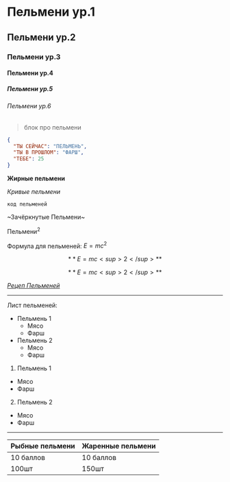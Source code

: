 # Пельмени ур.1
## Пельмени ур.2
### Пельмени ур.3
#### Пельмени ур.4
##### Пельмени ур.5
###### Пельмени ур.6
> блок про пельмени

```json
{
  "ТЫ СЕЙЧАС": "ПЕЛЬМЕНЬ",
  "ТЫ В ПРОШЛОМ": "ФАРШ",
  "ТЕБЕ": 25
}
```

**Жирные пельмени**

*Кривые пельмени*

`код пельменей`

~Зачёркнутые Пельмени~

Пельмени<sup>2</sup>

Формула для пельменей: $E=mc^2$

$$
  **E=mc<sup>2</sup>**
$$

$$
  **E=mc<sup>2</sup>**
$$

*[Рецеп Пельменей](https://eda.ru/recepty/osnovnye-blyuda/testo-dlja-pelmenej-37069)*

 -----
  Лист пельменей:
* Пельмень 1
  * Мясо
  * Фарш
* Пельмень 2
  * Мясо
  * Фарш
1. Пельмень 1
  - Мясо
  - Фарш
2. Пельмень 2
  - Мясо
  - Фарш
 
 ---

| Рыбные пельмени    | Жаренные пельмени|
| ------------- | ---------- |
|        10 баллов| 10 баллов     |
| 100шт    | 150шт       |
